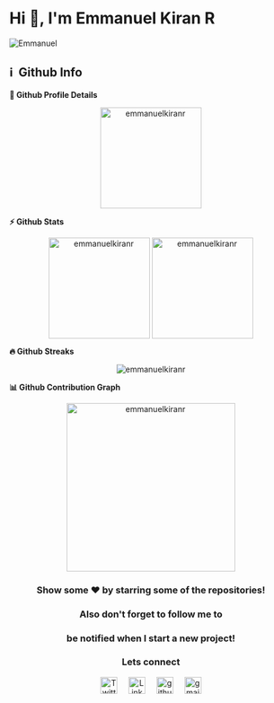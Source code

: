 <h1 align="left">Hi 👋, I'm Emmanuel Kiran R</h1>

<p align="left"> <img src="https://komarev.com/ghpvc/?username=emmanuelkiranr" alt="Emmanuel" /> </p>

<!--
- 🔭 I’m currently working on
- 🌱 I’m currently learning -->

<h2>ℹ️ &nbsp;Github Info</h2>
	
  <summary><b>🔎 Github Profile Details</b></summary>
<p align="center">
  <img height="180em" src="https://github-profile-summary-cards.vercel.app/api/cards/profile-details?username=emmanuelkiranr&theme=github_dark" alt="emmanuelkiranr" align = "center"/>
</p>

  <summary><b>⚡ Github Stats</b></summary>
<p align="center">
  <img height="180em" src="https://github-readme-stats.vercel.app/api?username=emmanuelkiranr&hide_border=true&count_private=true&show_icons=true&theme=radical" alt="emmanuelkiranr" align = "center"/>
  <img height="180em" src="https://github-readme-stats.vercel.app/api/top-langs?username=emmanuelkiranr&show_icons=true&locale=en&layout=compact&hide_border=true&theme=radical" alt="emmanuelkiranr" align = "center"/>
</p>

  <summary><b>🔥 Github Streaks</b></summary>
<p align="center">
  <p align="center"><img src="https://github-readme-streak-stats.herokuapp.com/?user=emmanuelkiranr&theme=black-ice&hide_border=true&stroke=0000&background=0D1117&ring=e05397&fire=e05397&currStreakLabel=e05397" alt="emmanuelkiranr" />
</p>

  <summary><b>📊 Github Contribution Graph</b></summary>
<p align="center">
  <img height="300em" alt="emmanuelkiranr" src="https://activity-graph.herokuapp.com/graph?username=emmanuelkiranr&bg_color=0D1117&color=e05397&line=e05397&point=FFFFFF&hide_border=true&" />
</p>

<!-- - 👯 I’m looking to collaborate on ...
- 🤔 I’m looking for help with ...
- 💬 Ask me about ...
- 📫 How to reach me: ...
- 😄 Pronouns: ...
- ⚡ Fun fact: ...
-->

<div align="center">

### Show some ❤️ by starring some of the repositories!
### Also don't forget to follow me to 
### be notified when I start a new project!

</div>


<div align="center">

### Lets connect

</div>

<p align="center">
  <a href="https://www.twitter.com/emmanuelkiranr" style="text-decoration: none" ><img align="center" src="https://cdn.jsdelivr.net/npm/simple-icons@3.0.1/icons/twitter.svg" alt="Twitter" height="30" width="30" />
  </a>&nbsp;&nbsp;&nbsp;
  <a href="https://www.linkedin.com/in/emmanuelkiranr" style="text-decoration: none"><img align="center" src="https://cdn.jsdelivr.net/npm/simple-icons@3.0.1/icons/linkedin.svg" alt="LinkedIn" height="30" width="30" />
  </a>&nbsp;&nbsp;&nbsp;
  <a href="https://github.com/emmanuelkiranr" style="text-decoration: none"><img align="center" src="https://cdn.jsdelivr.net/npm/simple-icons@3.0.1/icons/github.svg" alt="github" height="30" width="30" />
  </a>&nbsp;&nbsp;&nbsp;
  <a href="https://www.gmail.com/emmanuelkiranr@gmail.com" style="text-decoration: none"><img align="center" src="https://cdn.jsdelivr.net/npm/simple-icons@3.0.1/icons/gmail.svg" alt="gmail" height="30" width="30" />
  </a>
</p>